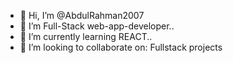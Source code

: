 - 👋 Hi, I’m @AbdulRahman2007
- 👀 I’m Full-Stack web-app-developer..
- 🌱 I’m currently learning REACT..
- 👯 I’m looking to collaborate on:
Fullstack projects

<!---
AbdulRahman2007/AbdulRahman2007 is a ✨ special ✨ repository because its `README.md` (this file) appears on your GitHub profile.
You can click the Preview link to take a look at your changes.
--->
